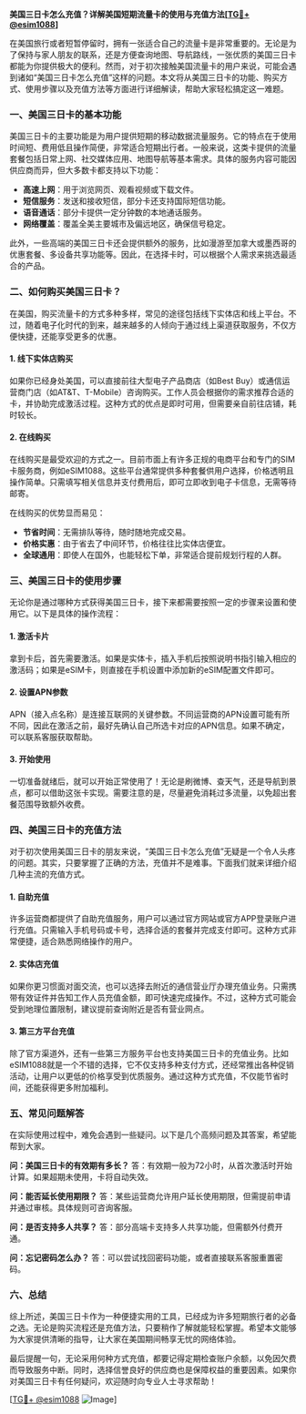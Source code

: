**美国三日卡怎么充值？详解美国短期流量卡的使用与充值方法[[TG💪+ @esim1088](https://t.me/s/esim1088)]**

在美国旅行或者短暂停留时，拥有一张适合自己的流量卡是非常重要的。无论是为了保持与家人朋友的联系，还是方便查询地图、导航路线，一张优质的美国三日卡都能为你提供极大的便利。然而，对于初次接触美国流量卡的用户来说，可能会遇到诸如“美国三日卡怎么充值”这样的问题。本文将从美国三日卡的功能、购买方式、使用步骤以及充值方法等方面进行详细解读，帮助大家轻松搞定这一难题。

### 一、美国三日卡的基本功能

美国三日卡的主要功能是为用户提供短期的移动数据流量服务。它的特点在于使用时间短、费用低且操作简便，非常适合短期出行者。一般来说，这类卡提供的流量套餐包括日常上网、社交媒体应用、地图导航等基本需求。具体的服务内容可能因供应商而异，但大多数卡都支持以下功能：

- **高速上网**：用于浏览网页、观看视频或下载文件。
- **短信服务**：发送和接收短信，部分卡还支持国际短信功能。
- **语音通话**：部分卡提供一定分钟数的本地通话服务。
- **网络覆盖**：覆盖全美主要城市及偏远地区，确保信号稳定。

此外，一些高端的美国三日卡还会提供额外的服务，比如漫游至加拿大或墨西哥的优惠套餐、多设备共享功能等。因此，在选择卡时，可以根据个人需求来挑选最适合的产品。

### 二、如何购买美国三日卡？

在美国，购买流量卡的方式多种多样，常见的途径包括线下实体店和线上平台。不过，随着电子化时代的到来，越来越多的人倾向于通过线上渠道获取服务，不仅方便快捷，还能享受更多的优惠。

#### 1. 线下实体店购买
如果你已经身处美国，可以直接前往大型电子产品商店（如Best Buy）或通信运营商门店（如AT&T、T-Mobile）咨询购买。工作人员会根据你的需求推荐合适的卡，并协助完成激活过程。这种方式的优点是即时可用，但需要亲自前往店铺，耗时较长。

#### 2. 在线购买
在线购买是最受欢迎的方式之一。目前市面上有许多正规的电商平台和专门的SIM卡服务商，例如eSIM1088。这些平台通常提供多种套餐供用户选择，价格透明且操作简单。只需填写相关信息并支付费用后，即可立即收到电子卡信息，无需等待邮寄。

在线购买的优势显而易见：
- **节省时间**：无需排队等待，随时随地完成交易。
- **价格实惠**：由于省去了中间环节，价格往往比实体店便宜。
- **全球通用**：即使人在国外，也能轻松下单，非常适合提前规划行程的人群。

### 三、美国三日卡的使用步骤

无论你是通过哪种方式获得美国三日卡，接下来都需要按照一定的步骤来设置和使用它。以下是具体的操作流程：

#### 1. 激活卡片
拿到卡后，首先需要激活。如果是实体卡，插入手机后按照说明书指引输入相应的激活码；如果是eSIM卡，则直接在手机设置中添加新的eSIM配置文件即可。

#### 2. 设置APN参数
APN（接入点名称）是连接互联网的关键参数。不同运营商的APN设置可能有所不同，因此在激活之前，最好先确认自己所选卡对应的APN信息。如果不确定，可以联系客服获取帮助。

#### 3. 开始使用
一切准备就绪后，就可以开始正常使用了！无论是刷微博、查天气，还是导航到景点，都可以借助这张卡实现。需要注意的是，尽量避免消耗过多流量，以免超出套餐范围导致额外收费。

### 四、美国三日卡的充值方法

对于初次使用美国三日卡的朋友来说，“美国三日卡怎么充值”无疑是一个令人头疼的问题。其实，只要掌握了正确的方法，充值并不是难事。下面我们就来详细介绍几种主流的充值方式。

#### 1. 自助充值
许多运营商都提供了自助充值服务，用户可以通过官方网站或官方APP登录账户进行充值。只需输入手机号码或卡号，选择合适的套餐并完成支付即可。这种方式非常便捷，适合熟悉网络操作的用户。

#### 2. 实体店充值
如果你更习惯面对面交流，也可以选择去附近的通信营业厅办理充值业务。只需携带有效证件并告知工作人员充值金额，即可快速完成操作。不过，这种方式可能会受到地理位置限制，建议提前查询附近是否有营业网点。

#### 3. 第三方平台充值
除了官方渠道外，还有一些第三方服务平台也支持美国三日卡的充值业务。比如eSIM1088就是一个不错的选择，它不仅支持多种支付方式，还经常推出各种促销活动，让用户以更低的价格享受到优质服务。通过这种方式充值，不仅能节省时间，还能获得更多附加福利。

### 五、常见问题解答

在实际使用过程中，难免会遇到一些疑问。以下是几个高频问题及其答案，希望能帮到大家。

**问：美国三日卡的有效期有多长？**
答：有效期一般为72小时，从首次激活时开始计算。如果超期未使用，卡将自动失效。

**问：能否延长使用期限？**
答：某些运营商允许用户延长使用期限，但需提前申请并通过审核。具体规则可咨询客服。

**问：是否支持多人共享？**
答：部分高端卡支持多人共享功能，但需额外付费开通。

**问：忘记密码怎么办？**
答：可以尝试找回密码功能，或者直接联系客服重置密码。

### 六、总结

综上所述，美国三日卡作为一种便捷实用的工具，已经成为许多短期旅行者的必备之选。无论是购买流程还是充值方法，只要稍作了解就能轻松掌握。希望本文能够为大家提供清晰的指导，让大家在美国期间畅享无忧的网络体验。

最后提醒一句，无论采用何种方式充值，都要记得定期检查账户余额，以免因欠费而导致服务中断。同时，选择信誉良好的供应商也是保障权益的重要因素。如果你对美国三日卡有任何疑问，欢迎随时向专业人士寻求帮助！

[[TG💪+ @esim1088](https://t.me/s/esim1088) ![Image](https://i.postimg.cc/4NQfJmqS/Snipaste-2025-05-13-00-14-12.png)]